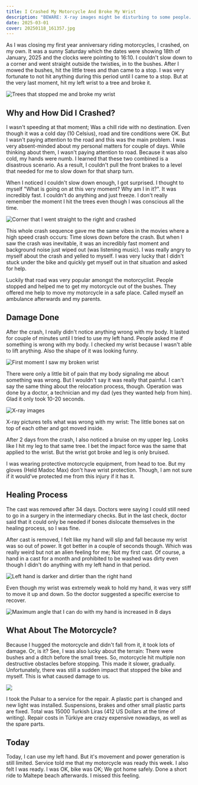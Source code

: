 ```yaml
---
title: I Crashed My Motorcycle And Broke My Wrist
description: "BEWARE: X-ray images might be disturbing to some people. Open it with that in mind."
date: 2025-03-01
cover: 20250118_161357.jpg
---
```


As I was closing my first year anniversary riding motorcycles, I crashed, on my
own. It was a sunny Saturday which the dates were showing 18th of January, 2025
and the clocks were pointing to 16:10. I couldn't slow down to a corner and went
straight outside the twisties, in to the bushes. After I mowed the bushes, hit
the little trees and than came to a stop. I was very fortunate to not hit
anything during this period until I came to a stop. But at the very last moment,
hit my left wrist to a tree and broke it.

![Trees that stopped me and broke my wrist](/posts/blog/i-crashed-my-motorcycle-and-broke-my-wrist/20250118_161357.jpg)

## Why and How Did I Crashed?

I wasn't speeding at that moment; Was a chill ride with no destination. Even
though it was a cold day (10 Celsius), road and tire conditions were OK. But I
wasn't paying attention to the road and this was the main problem. I was very
absent-minded about my personal matters for couple of days. While thinking about
them, I wasn't paying attention to road. Because it was also cold, my hands were
numb. I learned that these two combined is a disastrous scenario. As a result, I
couldn't pull the front brakes to a level that needed for me to slow down for
that sharp turn.

When I noticed I couldn't slow down enough, I got surprised. I thought to myself
"What is going on at this very moment? Why am I in it?". It was incredibly fast.
I couldn't do anything and just freeze. I don't really remember the moment I
hit the trees even though I was conscious all the time.

![Corner that I went straight to the right and crashed](/posts/blog/i-crashed-my-motorcycle-and-broke-my-wrist/corner_that_i_crashed.gif)

This whole crash sequence gave me the same vibes in the movies where a high
speed crash occurs: Time slows down before the crash. But when I saw the crash
was inevitable, it was an incredibly fast moment and background noise just wiped
out (was listening music). I was really angry to myself about the crash and
yelled to myself. I was very lucky that I didn't stuck under the bike and
quickly get myself out in that situation and asked for help.

Luckily that road was very popular amongst the motorcyclist. People stopped and
helped me to get my motorcycle out of the bushes. They offered me help to move
my motorcycle in a safe place. Called myself an ambulance afterwards and my
parents.

## Damage Done

After the crash, I really didn't notice anything wrong with my body. It lasted
for couple of minutes until I tried to use my left hand. People asked me if
something is wrong with my body. I checked my wrist because I wasn't able to
lift anything. Also the shape of it was looking funny.

![First moment I saw my broken wrist](/posts/blog/i-crashed-my-motorcycle-and-broke-my-wrist/funny_looking_wrist.png)

There were only a little bit of pain that my body signaling me about something
was wrong. But I wouldn't say it was really that painful. I can't say the same
thing about the relocation process, though. Operation was done by a doctor, a
technician and my dad (yes they wanted help from him). Glad it only took 10-20
seconds.

![X-ray images](/posts/blog/i-crashed-my-motorcycle-and-broke-my-wrist/broken_bones.png)

X-ray pictures tells what was wrong with my wrist: The little bones sat on top
of each other and got moved inside.

After 2 days from the crash, I also noticed a bruise on my upper leg. Looks like
I hit my leg to that same tree. I bet the impact force was the same that applied
to the wrist. But the wrist got broke and leg is only bruised.

I was wearing protective motorcycle equipment, from head to toe. But my gloves
(Held Madoc Max) don't have wrist protection. Though, I am not sure if it
would've protected me from this injury if it has it.

## Healing Process

The cast was removed after 34 days. Doctors were saying I could still need to
go in a surgery in the intermediary checks. But in the last check, doctor said
that it could only be needed if bones dislocate themselves in the healing
process, so I was fine.

After cast is removed, I felt like my hand will slip and fall because my wrist
was so out of power. It got better in a couple of seconds though. Which
was really weird but not an alien feeling for me; Not my first cast. Of course,
a hand in a cast for a month and prohibited to be washed was dirty even though I
didn't do anything with my left hand in that period.

![Left hand is darker and dirtier than the right hand](/posts/blog/i-crashed-my-motorcycle-and-broke-my-wrist/20250221_152513.jpg)

Even though my wrist was extremely weak to hold my hand, it was very stiff to
move it up and down. So the doctor suggested a specific exercise to recover.

![Maximum angle that I can do with my hand is increased in 8 days](/posts/blog/i-crashed-my-motorcycle-and-broke-my-wrist/maximum_angles.png)

## What About The Motorcycle?

Because I hugged the motorcycle and didn't fall from it, it took lots of damage.
Or, is it? See, I was also lucky about the terrain: There were bushes and a
ditch before the small trees. So, motorcycle hit multiple non destructive
obstacles before stopping. This made it slower, gradually. Unfortunately, there
was still a sudden impact that stopped the bike and myself. This is what caused
damage to us.

![](/posts/blog/i-crashed-my-motorcycle-and-broke-my-wrist/20250125_122428.jpg)

I took the Pulsar to a service for the repair. A plastic part is changed and new
light was installed. Suspensions, brakes and other small plastic parts are
fixed. Total was 15000 Turkish Liras (412 US Dollars at the time of writing).
Repair costs in Türkiye are crazy expensive nowadays, as well as the spare
parts.

## Today

Today, I can use my left hand. But it's movement and power generation is still
limited. Service told me that my motorcycle was ready this week. I also felt I
was ready. I was OK, bike was OK; We got home safely. Done a short ride to
Maltepe beach afterwards. I missed this feeling.
